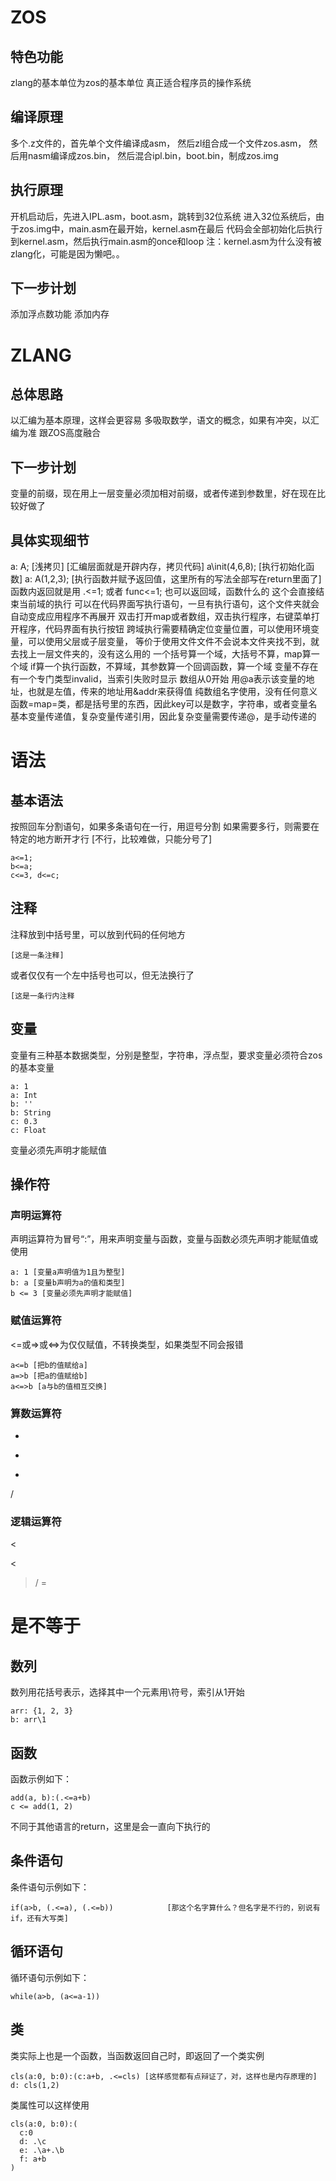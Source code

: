 # ZOS
## 特色功能
zlang的基本单位为zos的基本单位
真正适合程序员的操作系统
## 编译原理
多个.z文件的，首先单个文件编译成asm，
然后zl组合成一个文件zos.asm，
然后用nasm编译成zos.bin，
然后混合ipl.bin，boot.bin，制成zos.img
## 执行原理
开机启动后，先进入IPL.asm，boot.asm，跳转到32位系统
进入32位系统后，由于zos.img中，main.asm在最开始，kernel.asm在最后
代码会全部初始化后执行到kernel.asm，然后执行main.asm的once和loop
注：kernel.asm为什么没有被zlang化，可能是因为懒吧。。
## 下一步计划
添加浮点数功能
添加内存

# ZLANG
## 总体思路
以汇编为基本原理，这样会更容易
多吸取数学，语文的概念，如果有冲突，以汇编为准
跟ZOS高度融合
## 下一步计划
变量的前缀，现在用上一层变量必须加相对前缀，或者传递到参数里，好在现在比较好做了
## 具体实现细节
a: A; [浅拷贝] [汇编层面就是开辟内存，拷贝代码]
a\init(4,6,8); [执行初始化函数]
a: A(1,2,3); [执行函数并赋予返回值，这里所有的写法全部写在return里面了]
函数内返回就是用 .<=1; 或者 func<=1; 也可以返回域，函数什么的
  这个会直接结束当前域的执行
可以在代码界面写执行语句，一旦有执行语句，这个文件夹就会自动变成应用程序不再展开
双击打开map或者数组，双击执行程序，右键菜单打开程序，代码界面有执行按钮
跨域执行需要精确定位变量位置，可以使用环境变量，可以使用父层或子层变量，
  等价于使用文件文件不会说本文件夹找不到，就去找上一层文件夹的，没有这么用的
  一个括号算一个域，大括号不算，map算一个域
  if算一个执行函数，不算域，其参数算一个回调函数，算一个域
变量不存在有一个专门类型invalid，当索引失败时显示
数组从0开始
用@a表示该变量的地址，也就是左值，传来的地址用&addr来获得值
纯数组名字使用，没有任何意义
函数=map=类，都是括号里的东西，因此key可以是数字，字符串，或者变量名
基本变量传递值，复杂变量传递引用，因此复杂变量需要传递@，是手动传递的

# 语法
## 基本语法
按照回车分割语句，如果多条语句在一行，用逗号分割
如果需要多行，则需要在特定的地方断开才行
[不行，比较难做，只能分号了]
```
a<=1;
b<=a;
c<=3, d<=c;
```
## 注释
注释放到中括号里，可以放到代码的任何地方
```
[这是一条注释]
```
或者仅仅有一个左中括号也可以，但无法换行了
```
[这是一条行内注释
```
## 变量
变量有三种基本数据类型，分别是整型，字符串，浮点型，要求变量必须符合zos的基本变量
```
a: 1
a: Int
b: ''
b: String
c: 0.3
c: Float
```
变量必须先声明才能赋值
## 操作符
### 声明运算符
声明运算符为冒号“:”，用来声明变量与函数，变量与函数必须先声明才能赋值或使用
```
a: 1 [变量a声明值为1且为整型]
b: a [变量b声明为a的值和类型]
b <= 3 [变量必须先声明才能赋值]
```
### 赋值运算符
<=或=>或<=>为仅仅赋值，不转换类型，如果类型不同会报错
```
a<=b [把b的值赋给a]
a=>b [把a的值赋给b]
a<=>b [a与b的值相互交换]
```
### 算数运算符
+
-
*
/
### 逻辑运算符
<
>
\<
>/
=
# 是不等于
## 数列
数列用花括号表示，选择其中一个元素用\符号，索引从1开始
```
arr: {1, 2, 3}
b: arr\1
```
## 函数
函数示例如下：
```
add(a, b):(.<=a+b)
c <= add(1, 2)
```
不同于其他语言的return，这里是会一直向下执行的
## 条件语句
条件语句示例如下：
```
if(a>b, (.<=a), (.<=b))            [那这个名字算什么？但名字是不行的，别说有if，还有大写类]
```
## 循环语句
循环语句示例如下：
```
while(a>b, (a<=a-1))
```
## 类
类实际上也是一个函数，当函数返回自己时，即返回了一个类实例
```
cls(a:0, b:0):(c:a+b, .<=cls) [这样感觉都有点辩证了，对，这样也是内存原理的]
d: cls(1,2)
```
类属性可以这样使用
```
cls(a:0, b:0):(
  c:0
  d: .\c
  e: .\a+.\b
  f: a+b
)
```


